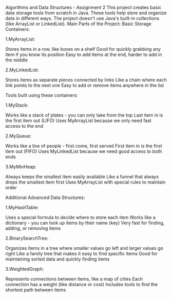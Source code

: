 Algorithms and Data Structures - Assignment 2
This project creates basic data storage tools from scratch in Java. These tools help store and organize data in different ways. 
The project doesn't use Java's built-in collections (like ArrayList or LinkedList).
Main Parts of the Project:
Basic Storage Containers:

1.MyArrayList:

Stores items in a row, like boxes on a shelf
Good for quickly grabbing any item if you know its position
Easy to add items at the end, harder to add in the middle


2.MyLinkedList:

Stores items as separate pieces connected by links
Like a chain where each link points to the next one
Easy to add or remove items anywhere in the list



Tools built using these containers:

1.MyStack:

Works like a stack of plates - you can only take from the top
Last item in is the first item out (LIFO)
Uses MyArrayList because we only need fast access to the end


2.MyQueue:

Works like a line of people - first come, first served
First item in is the first item out (FIFO)
Uses MyLinkedList because we need good access to both ends


3.MyMinHeap:

Always keeps the smallest item easily available
Like a funnel that always drops the smallest item first
Uses MyArrayList with special rules to maintain order



Additional Advanced Data Structures:

1.MyHashTable:

Uses a special formula to decide where to store each item
Works like a dictionary - you can look up items by their name (key)
Very fast for finding, adding, or removing items


2.BinarySearchTree:

Organizes items in a tree where smaller values go left and larger values go right
Like a family tree that makes it easy to find specific items
Good for maintaining sorted data and quickly finding items


3.WeightedGraph:

Represents connections between items, like a map of cities
Each connection has a weight (like distance or cost)
Includes tools to find the shortest path between items
